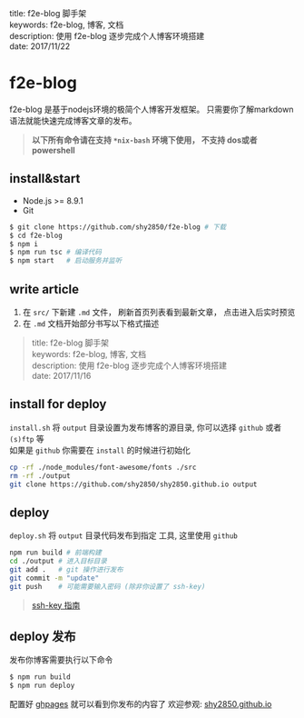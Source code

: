 title: f2e-blog 脚手架  
keywords: f2e-blog, 博客, 文档  
description: 使用 f2e-blog 逐步完成个人博客环境搭建  
date: 2017/11/22

# f2e-blog

f2e-blog 是基于nodejs环境的极简个人博客开发框架。 只需要你了解markdown语法就能快速完成博客文章的发布。

> **以下所有命令请在支持 `*nix-bash` 环境下使用， 不支持 dos或者powershell**

## install&start

- Node.js >= 8.9.1
- Git

``` bash
$ git clone https://github.com/shy2850/f2e-blog # 下载
$ cd f2e-blog
$ npm i
$ npm run tsc # 编译代码
$ npm start   # 启动服务并监听

```

## write article

1. 在 `src/` 下新建 `.md` 文件， 刷新首页列表看到最新文章， 点击进入后实时预览
2. 在 `.md` 文档开始部分书写以下格式描述 

> title: f2e-blog 脚手架  
> keywords: f2e-blog, 博客, 文档  
> description: 使用 f2e-blog 逐步完成个人博客环境搭建  
> date: 2017/11/16

## install for deploy
`install.sh` 将 `output` 目录设置为发布博客的源目录, 你可以选择 `github` 或者 `(s)ftp` 等  
如果是 `github` 你需要在 `install` 的时候进行初始化

``` bash
cp -rf ./node_modules/font-awesome/fonts ./src
rm -rf ./output
git clone https://github.com/shy2850/shy2850.github.io output
```

## deploy
`deploy.sh` 将 `output` 目录代码发布到指定 工具, 这里使用 `github`  
``` bash
npm run build # 前端构建
cd ./output # 进入目标目录
git add .   # git 操作进行发布
git commit -m "update"
git push    # 可能需要输入密码 (除非你设置了 ssh-key)
```
> [ssh-key 指南](/utils/git/ssh-key/)

## deploy 发布
发布你博客需要执行以下命令  
```bash
$ npm run build
$ npm run deploy
```
配置好 [ghpages](https://pages.github.com/) 就可以看到你发布的内容了
欢迎参观: [shy2850.github.io](https://shy2850.github.io)

